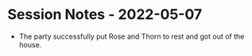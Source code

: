 # Session Notes - 2022-05-07
* The party successfully put Rose and Thorn to rest and got out of the house.